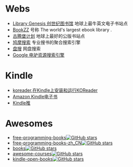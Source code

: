 

# Webs

- [Library Genesis 创世纪图书馆](http://gen.lib.rus.ec/) 地球上最牛英文电子书站点 
- [BookZZ](http://www.bookzz.org/)  号称 The world's largest ebook library .
- [古腾堡计划](http://www.gutenberg.org/) 地球上最好的公版书站点 
- [鸠摩搜索](https://www.jiumodiary.com/) 专业搜书的聚合搜索引擎 
- [盘搜](http://www.pansou.com/) 网盘搜索 
- [Google 电驴资源搜索引擎](https://cse.google.com/cse/home?cx=006422944775554126616:gbrsbrjbfug) 

# Kindle
- [koreader](https://github.com/koreader/koreader),[在Kindle上安装和运行KOReader](https://github.com/koreader/koreader/wiki/在Kindle上安装和运行KOReader)
- [Amazon Kindle电子书](https://www.amazon.cn/) 
- [Kindle推](http://www.kindlepush.com/main) 

# Awesomes
- [free-programming-books](https://github.com/EbookFoundation/free-programming-books)[![GitHub stars](https://img.shields.io/github/stars/EbookFoundation/free-programming-books.svg?style=social&label=Star)](https://github.com/EbookFoundation/free-programming-books)
- [free-programming-books-zh_CN](https://github.com/justjavac/free-programming-books-zh_CN)[![GitHub stars](https://img.shields.io/github/stars/justjavac/free-programming-books-zh_CN.svg?style=social&label=Star)](https://github.com/justjavac/free-programming-books-zh_CN)
- [books](https://github.com/programthink/books)[![GitHub stars](https://img.shields.io/github/stars/programthink/books.svg?style=social&label=Star)](https://github.com/programthink/books)
- [awesome-courses](https://github.com/prakhar1989/awesome-courses)[![GitHub stars](https://img.shields.io/github/stars/prakhar1989/awesome-courses.svg?style=social&label=Star)](https://github.com/prakhar1989/awesome-courses)
- [kindle-open-books](https://github.com/ericzhang-cn/kindle-open-books)[![GitHub stars](https://img.shields.io/github/stars/ericzhang-cn/kindle-open-books.svg?style=social&label=Star)](https://github.com/ericzhang-cn/kindle-open-books)






